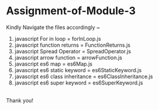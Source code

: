 # Assignment-of-Module-3
Kindly Navigate the files accordingly ~
</br>
1) javascript For in loop = forInLoop.js
2) javascript function returns = FunctionReturns.js
3) javascript Spread Operator = SpreadOperator.js
4) javascript arrow function = arrowFunction.js
5) javascript es6 map = es6Map.js
6) javascript es6 static keyword = es6StaticKeyword.js
7) javascript es6 class inheritance = es6ClassInheritance.js
8) javascript es6 super keyword = es6SuperKeyword.js
</br>
Thank you!
